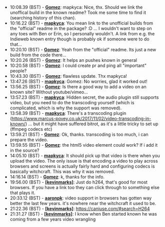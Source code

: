 * <a id="10:08.39">10:08.39 (BST)</a> - __[Gomez](https://github.com/Gomez)__: mapkyca: Nice, thx. Should we link the unoffical build in the known readme? Took me some time to find it (searching history of this chan).
* <a id="10:16.22">10:16.22 (BST)</a> - __[mapkyca](https://github.com/mapkyca)__: You mean link to the unofficial builds from the "official" readme in the package? :D ... I wouldn't want to step on any toes with Ben or Erin, so I personally wouldn't. A link from e.g. the Indieweb known entry though is probably ok if someone were to do that...
* <a id="10:20.10">10:20.10 (BST)</a> - __[Gomez](https://github.com/Gomez)__: Yeah from the "official" readme. Its just a new build from the code there...
* <a id="10:20.26">10:20.26 (BST)</a> - __[Gomez](https://github.com/Gomez)__: It helps an pushes known in general
* <a id="10:20.58">10:20.58 (BST)</a> - __[Gomez](https://github.com/Gomez)__: I could create pr and ping all "important" people?
* <a id="10:43.30">10:43.30 (BST)</a> - __[Gomez](https://github.com/Gomez)__: flawless update. Thx mapkyca!
* <a id="13:47.26">13:47.26 (BST)</a> - __[mapkyca](https://github.com/mapkyca)__: Gomez: No worries, glad it worked out!
* <a id="13:56.25">13:56.25 (BST)</a> - __[Gomez](https://github.com/Gomez)__: Is there a good way to add a video on an known site? Without youtube/vimeo...
* <a id="13:57.23">13:57.23 (BST)</a> - __[mapkyca](https://github.com/mapkyca)__: Hidden secret, the audio plugin still supports video, but you need to do the transcoding yourself (which is complicated, which is why the support was removed).
* <a id="13:58.39">13:58.39 (BST)</a> - __[mapkyca](https://github.com/mapkyca)__: There's a transcoding plugin (https://www.marcus-povey.co.uk/2017/11/02/video-transcoding-in-known/) ... but it might have suffered bitrot, as it's a little tricky to set up (ffmpeg codecs etc)
* <a id="13:59.21">13:59.21 (BST)</a> - __[Gomez](https://github.com/Gomez)__: Ok, thanks.  transcoding is too much, i can prepare the video.
* <a id="13:59.55">13:59.55 (BST)</a> - __[Gomez](https://github.com/Gomez)__: the html5 video element could work? If i add it in the source?
* <a id="14:05.10">14:05.10 (BST)</a> - __[mapkyca](https://github.com/mapkyca)__: It should pick up that video is there when you upload the video. The only issue is that encoding a video to play across browsers and screens is actually fairly hard and configuring codecs is basically witchcraft. This was why it was removed.
* <a id="14:16.14">14:16.14 (BST)</a> - __[Gomez](https://github.com/Gomez)__: k, thanks for the info.
* <a id="19:56.00">19:56.00 (BST)</a> - __[[kevinmarks]](https://github.com/[kevinmarks])__: Just do h264, that's good for most browsers. If you have a link too they can click through to something else that plays it.
* <a id="20:33.12">20:33.12 (BST)</a> - __[aaronpk](https://github.com/aaronpk)__: video support in browsers has gotten way better the last few years. it's nowhere near the witchcraft it used to be.
* <a id="21:22.36">21:22.36 (BST)</a> - __[[kevinmarks]](https://github.com/[kevinmarks])__: https://caniuse.com/#search=H264
* <a id="21:31.27">21:31.27 (BST)</a> - __[[kevinmarks]](https://github.com/[kevinmarks])__: I know when Ben started known he was coming from a few years video wrangling
